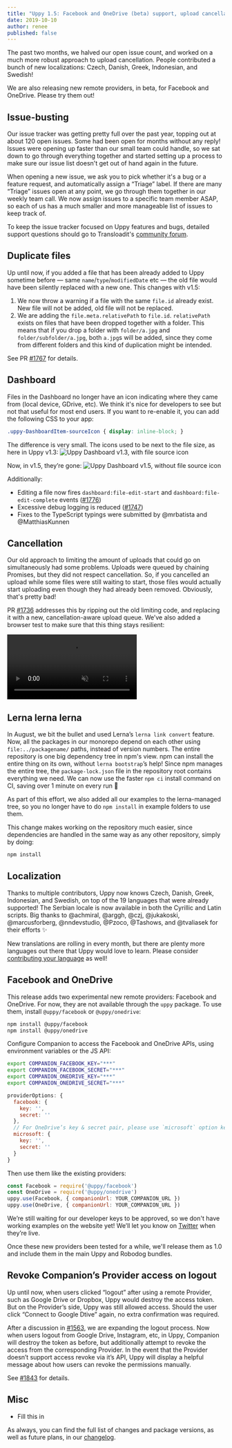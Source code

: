 ```yaml
---
title: "Uppy 1.5: Facebook and OneDrive (beta) support, upload cancellation"
date: 2019-10-10
author: renee
published: false
---
```


The past two months, we halved our open issue count, and worked on a much more robust approach to upload cancellation. People contributed a bunch of new localizations: Czech, Danish, Greek, Indonesian, and Swedish!

We are also releasing new remote providers, in beta, for Facebook and OneDrive. Please try them out!

<!--more-->

## Issue-busting

Our issue tracker was getting pretty full over the past year, topping out at about 120 open issues. Some had been open for months without any reply! Issues were opening up faster than our small team could handle, so we sat down to go through everything together and started setting up a process to make sure our issue list doesn't get out of hand again in the future.

When opening a new issue, we ask you to pick whether it's a bug or a feature request, and automatically assign a “Triage” label. If there are many “Triage” issues open at any point, we go through them together in our weekly team call. We now assign issues to a specific team member ASAP, so each of us has a much smaller and more manageable list of issues to keep track of.

To keep the issue tracker focused on Uppy features and bugs, detailed support questions should go to Transloadit's [community forum](https://community.transloadit.com/).

## Duplicate files

Up until now, if you added a file that has been already added to Uppy sometime before — same `name`/`type`/`modifiedDate` etc — the old file would have been silently replaced with a new one. This changes with v1.5:

1. We now throw a warning if a file with the same `file.id` already exist. New file will not be added, old file will not be replaced.
2. We are adding the `file.meta.relativePath` to `file.id`. `relativePath` exists on files that have been dropped together with a folder. This means that if you drop a folder with `folder/a.jpg` and `folder/subfolder/a.jpg`, both `a.jpg`s will be added, since they come from different folders and this kind of duplication might be intended.

See PR [#1767](https://github.com/transloadit/uppy/pull/1767) for details.

## Dashboard

Files in the Dashboard no longer have an icon indicating where they came from (local device, GDrive, etc). We think it's nice for developers to see but not that useful for most end users. If you want to re-enable it, you can add the following CSS to your app:
```css
.uppy-DashboardItem-sourceIcon { display: inline-block; }
```

The difference is very small. The icons used to be next to the file size, as here in Uppy v1.3:
![Uppy Dashboard v1.3, with file source icon](/images/blog/1.5/with-source-icon.png)

Now, in v1.5, they’re gone:
![Uppy Dashboard v1.5, without file source icon](/images/blog/1.5/without-source-icon.png)

Additionally:
* Editing a file now fires `dashboard:file-edit-start` and `dashboard:file-edit-complete` events ([#1776](https://github.com/transloadit/uppy/pull/1776))
* Excessive debug logging is reduced ([#1747](https://github.com/transloadit/uppy/pull/1747))
* Fixes to the TypeScript typings were submitted by @mrbatista and @MatthiasKunnen

## Cancellation

Our old approach to limiting the amount of uploads that could go on simultaneously had some problems. Uploads were queued by chaining Promises, but they did not respect cancellation. So, if you cancelled an upload while some files were still waiting to start, those files would actually start uploading even though they had already been removed. Obviously, that's pretty bad!

PR [#1736](https://github.com/transloadit/uppy/pull/1736) addresses this by ripping out the old limiting code, and replacing it with a new, cancellation-aware upload queue. We’ve also added a browser test to make sure that this thing stays resilient:

<video alt="Demo video showing an automated Chaos Monkey session with Uppy" muted autoplay loop>
  <source src="/images/blog/1.5/chaos-monkey.webm" type="video/webm">
  <source src="/images/blog/1.5/chaos-monkey.mp4" type="video/mp4">
</video>

## Lerna lerna lerna

In August, we bit the bullet and used Lerna’s `lerna link convert` feature. Now, all the packages in our monorepo depend on each other using `file:../packagename/` paths, instead of version numbers. The entire repository is one big dependency tree in npm's view. npm can install the entire thing on its own, without `lerna bootstrap`’s help! Since npm manages the entire tree, the `package-lock.json` file in the repository root contains everything we need. We can now use the faster `npm ci` install command on CI, saving over 1 minute on every run :tada:

As part of this effort, we also added all our examples to the lerna-managed tree, so you no longer have to do `npm install` in example folders to use them.

This change makes working on the repository much easier, since dependencies are handled in the same way as any other repository, simply by doing:
```bash
npm install
```

## Localization

Thanks to multiple contributors, Uppy now knows Czech, Danish, Greek, Indonesian, and Swedish, on top of the 19 languages that were already supported! The Serbian locale is now available in both the Cyrillic and Latin scripts. Big thanks to @achmiral, @arggh, @czj, @jukakoski, @marcusforberg, @nndevstudio, @Pzoco, @Tashows, and @tvaliasek for their efforts ✨

New translations are rolling in every month, but there are plenty more languages out there that Uppy would love to learn. Please consider [contributing your language](/docs/locales/#Contributing-a-new-language) as well!

## Facebook and OneDrive

This release adds two experimental new remote providers: Facebook and OneDrive. For now, they are not available through the `uppy` package. To use them, install `@uppy/facebook` or `@uppy/onedrive`:
```bash
npm install @uppy/facebook
npm install @uppy/onedrive
```

Configure Companion to access the Facebook and OneDrive APIs, using environment variables or the JS API:
```bash
export COMPANION_FACEBOOK_KEY="***"
export COMPANION_FACEBOOK_SECRET="***"
export COMPANION_ONEDRIVE_KEY="***"
export COMPANION_ONEDRIVE_SECRET="***"
```
```js
providerOptions: {
  facebook: {
    key: '',
    secret: ''
  },
  // For OneDrive’s key & secret pair, please use `microsoft` option key
  microsoft: {
    key: '',
    secret: ''
  }
}
```

Then use them like the existing providers:
```js
const Facebook = require('@uppy/facebook')
const OneDrive = require('@uppy/onedrive')
uppy.use(Facebook, { companionUrl: YOUR_COMPANION_URL })
uppy.use(OneDrive, { companionUrl: YOUR_COMPANION_URL })
```

We’re still waiting for our developer keys to be approved, so we don't have working examples on the website yet! We’ll let you know on [Twitter](https://twitter.com/uppy_io) when they’re live.

Once these new providers been tested for a while, we'll release them as 1.0 and include them in the main Uppy and Robodog bundles.

## Revoke Companion’s Provider access on logout

Up until now, when users clicked “logout” after using a remote Provider, such as Google Drive or Dropbox, Uppy would destroy the access token. But on the Provider’s side, Uppy was still allowed access. Should the user click “Connect to Google Dtive” again, no extra confirmation was required.

After a discussion in [#1563](https://github.com/transloadit/uppy/issues/1563), we are expanding the logout process. Now when users logout from Google Drive, Instagram, etc, in Uppy, Companion will destroy the token as before, but additionally attempt to revoke the access from the corresponding Provider. In the event that the Provider doesn’t support access revoke via it’s API, Uppy will display a helpful message about how users can revoke the permissions manually.

See [#1843](https://github.com/transloadit/uppy/pull/1843) for details.

## Misc

* Fill this in

As always, you can find the full list of changes and package versions, as well as future plans, in our [changelog](https://github.com/transloadit/uppy/blob/master/CHANGELOG.md).
